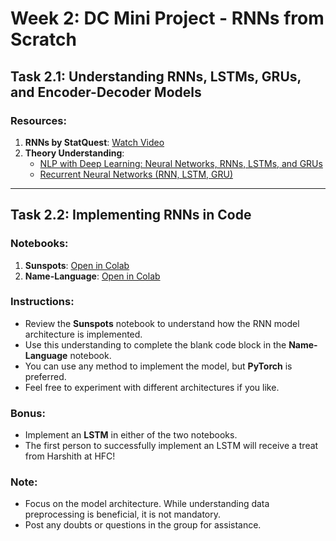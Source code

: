 # Week 2: DC Mini Project - RNNs from Scratch

## Task 2.1: Understanding RNNs, LSTMs, GRUs, and Encoder-Decoder Models

### Resources:
1. **RNNs by StatQuest**: [Watch Video](https://youtu.be/AsNTP8Kwu80?feature=shared)
2. **Theory Understanding**:
   - [NLP with Deep Learning: Neural Networks, RNNs, LSTMs, and GRUs](https://medium.com/@mervebdurna/nlp-with-deep-learning-neural-networks-rnns-lstms-and-gru-3de7289bb4f8)
   - [Recurrent Neural Networks (RNN, LSTM, GRU)](https://batchuvamsi.medium.com/recurrent-neural-networks-rnn-lstm-gru-dd630fd8ae46)

---

## Task 2.2: Implementing RNNs in Code

### Notebooks:
1. **Sunspots**: [Open in Colab](https://colab.research.google.com/drive/1eYPhkygpXV9iSVyh47zt8MdROXMYO7pD?usp=sharing)
2. **Name-Language**: [Open in Colab](https://colab.research.google.com/drive/1drC5hiF41aipIzzncjJIT0Fjv5LCbajs?usp=sharing)

### Instructions:
- Review the **Sunspots** notebook to understand how the RNN model architecture is implemented.
- Use this understanding to complete the blank code block in the **Name-Language** notebook.
- You can use any method to implement the model, but **PyTorch** is preferred.
- Feel free to experiment with different architectures if you like.

### Bonus:
- Implement an **LSTM** in either of the two notebooks.
- The first person to successfully implement an LSTM will receive a treat from Harshith at HFC!

### Note:
- Focus on the model architecture. While understanding data preprocessing is beneficial, it is not mandatory.
- Post any doubts or questions in the group for assistance.

